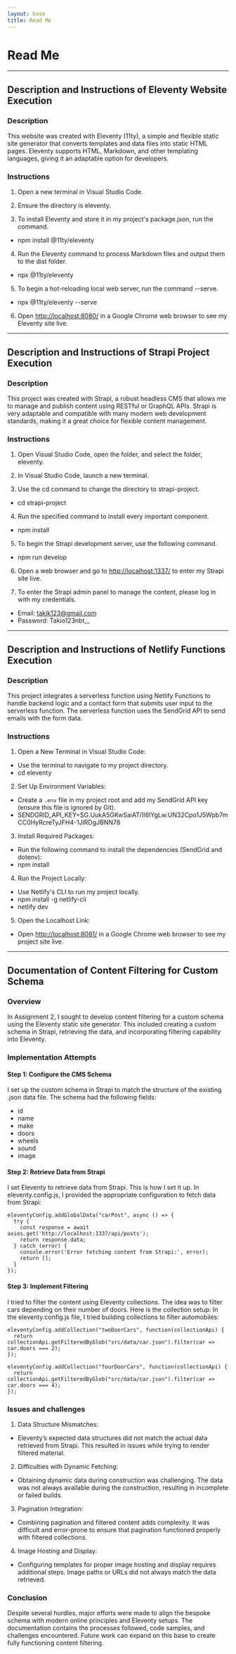 ```yaml
---
layout: base
title: Read Me
---
```


# Read Me

---

## Description and Instructions of Eleventy Website Execution

### Description

This website was created with Eleventy (11ty), a simple and flexible static site generator that converts templates and data files into static HTML pages. Eleventy supports HTML, Markdown, and other templating languages, giving it an adaptable option for developers.

### Instructions

1. Open a new terminal in Visual Studio Code.

2. Ensure the directory is eleventy.

3. To install Eleventy and store it in my project's package.json, run the command.

- npm install @11ty/eleventy

4. Run the Eleventy command to process Markdown files and output them to the dist folder.

- npx @11ty/eleventy

5. To begin a hot-reloading local web server, run the command --serve.

- npx @11ty/eleventy --serve

6. Open <http://localhost:8080/> in a Google Chrome web browser to see my Eleventy site live.

---

## Description and Instructions of Strapi Project Execution

### Description

This project was created with Strapi, a robust headless CMS that allows me to manage and publish content using RESTful or GraphQL APIs. Strapi is very adaptable and compatible with many modern web development standards, making it a great choice for flexible content management.

### Instructions

1. Open Visual Studio Code, open the folder, and select the folder, eleventy.

2. In Visual Studio Code, launch a new terminal.

3. Use the cd command to change the directory to strapi-project.

- cd strapi-project

4. Run the specified command to install every important component.

- npm install

5. To begin the Strapi development server, use the following command.

- npm run develop

6. Open a web browser and go to <http://localhost:1337/> to enter my Strapi site live.

7. To enter the Strapi admin panel to manage the content, please log in with my credentials.

- Email: takik123@gmail.com
- Password: Takio123nbt,,,

---

## Description and Instructions of Netlify Functions Execution

### Description

This project integrates a serverless function using Netlify Functions to handle backend logic and a contact form that submits user input to the serverless function. The serverless function uses the SendGrid API to send emails with the form data.

### Instructions

1. Open a New Terminal in Visual Studio Code:

- Use the terminal to navigate to my project directory.
- cd eleventy

2. Set Up Environment Variables:

- Create a `.env` file in my project root and add my SendGrid API key (ensure this file is ignored by Git).
- SENDGRID_API_KEY=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

3. Install Required Packages:

- Run the following command to install the dependencies (SendGrid and dotenv):
- npm install

4. Run the Project Locally:

- Use Netlify's CLI to run my project locally.
- npm install -g netlify-cli
- netlify dev

5. Open the Localhost Link:

- Open <http://localhost:8081/> in a Google Chrome web browser to see my project site live.

---

## Documentation of Content Filtering for Custom Schema

### Overview

In Assignment 2, I sought to develop content filtering for a custom schema using the Eleventy static site generator. This included creating a custom schema in Strapi, retrieving the data, and incorporating filtering capability into Eleventy.

### Implementation Attempts

#### Step 1: Configure the CMS Schema

I set up the custom schema in Strapi to match the structure of the existing .json data file. The schema had the following fields:

- id
- name
- make
- doors
- wheels
- sound
- image

#### Step 2: Retrieve Data from Strapi

I set Eleventy to retrieve data from Strapi. This is how I set it up.
In eleventy.config.js, I provided the appropriate configuration to fetch data from Strapi:

```
eleventyConfig.addGlobalData("carPost", async () => {
  try {
    const response = await axios.get('http://localhost:1337/api/posts');
    return response.data;
  } catch (error) {
    console.error('Error fetching content from Strapi:', error);
    return [];
  }
});
```

#### Step 3: Implement Filtering

I tried to filter the content using Eleventy collections. The idea was to filter cars depending on their number of doors. Here is the collection setup:
In the eleventy.config.js file, I tried building collections to filter automobiles:

```
eleventyConfig.addCollection("twoDoorCars", function(collectionApi) {
  return collectionApi.getFilteredByGlob("src/data/car.json").filter(car => car.doors === 2);
});

eleventyConfig.addCollection("fourDoorCars", function(collectionApi) {
  return collectionApi.getFilteredByGlob("src/data/car.json").filter(car => car.doors === 4);
});
```

### Issues and challenges

1. Data Structure Mismatches:

- Eleventy’s expected data structures did not match the actual data retrieved from Strapi. This resulted in issues while trying to render filtered material.

2. Difficulties with Dynamic Fetching:

- Obtaining dynamic data during construction was challenging. The data was not always available during the construction, resulting in incomplete or failed builds.

3. Pagination Integration:

- Combining pagination and filtered content adds complexity. It was difficult and error-prone to ensure that pagination functioned properly with filtered collections.

4. Image Hosting and Display:

- Configuring templates for proper image hosting and display requires additional steps. Image paths or URLs did not always match the data retrieved.

### Conclusion

Despite several hurdles, major efforts were made to align the bespoke schema with modern online principles and Eleventy setups. The documentation contains the processes followed, code samples, and challenges encountered. Future work can expand on this base to create fully functioning content filtering.
